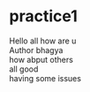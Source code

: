 # practice1
Hello all how are u 
<br>
Author bhagya
<br>
how abput others
<br>
all good
<br>
having some issues